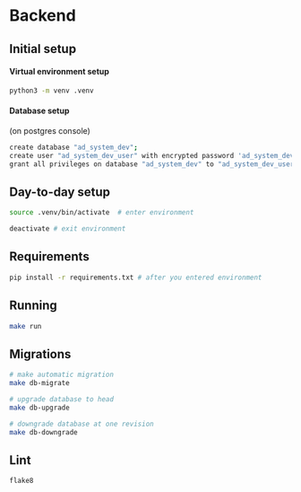 # Backend

## Initial setup


#### Virtual environment setup
```bash
python3 -m venv .venv
```

#### Database setup
(on postgres console)
```bash
create database "ad_system_dev";
create user "ad_system_dev_user" with encrypted password 'ad_system_dev_user';
grant all privileges on database "ad_system_dev" to "ad_system_dev_user";
```

## Day-to-day setup

```bash
source .venv/bin/activate  # enter environment
```

```bash
deactivate # exit environment
```

## Requirements

```bash
pip install -r requirements.txt # after you entered environment
```

## Running

```bash
make run
```

## Migrations

```bash
# make automatic migration
make db-migrate

# upgrade database to head
make db-upgrade

# downgrade database at one revision
make db-downgrade
```

## Lint

```bash
flake8
```
